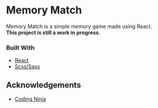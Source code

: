 # Memory Match
Memory Match is a simple memory game made using React. <br/> 
**This project is still a work in progress.**

### Built With
  - [React](https://reactjs.org/)
  - [Scss/Sass](https://sass-lang.com/)

## Acknowledgements
  - [Coding Ninja](https://github.com/iamshaunjp)